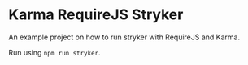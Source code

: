 Karma RequireJS Stryker
===

An example project on how to run stryker with RequireJS and Karma.

Run using `npm run stryker`.